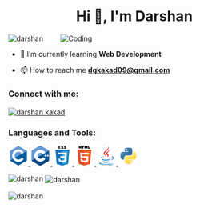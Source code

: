 
<h1 align="center">Hi 👋, I'm Darshan</h1>
<img align="right" alt="Coding" width="400" src="https://mir-s3-cdn-cf.behance.net/project_modules/max_632/c0d6ec104884591.5f6cab1f1a1c7.gif">

<p align="left"> <img src="https://komarev.com/ghpvc/?username=darshan&label=Profile%20views&color=0e75b6&style=flat" alt="darshan" /> </p>

- 🌱 I’m currently learning **Web Development**

- 📫 How to reach me **dgkakad09@gmail.com**

<h3 align="left">Connect with me:</h3>
<p align="left">
<a href="https://www.linkedin.com/in/darshan-kakad-687a012a6" target="blank"><img align="center" src="https://raw.githubusercontent.com/rahuldkjain/github-profile-readme-generator/master/src/images/icons/Social/linked-in-alt.svg" alt="darshan kakad" height="30" width="40" /></a>
</p>

<h3 align="left">Languages and Tools:</h3>
<p align="left"> <a href="https://www.cprogramming.com/" target="_blank" rel="noreferrer"> <img src="https://raw.githubusercontent.com/devicons/devicon/master/icons/c/c-original.svg" alt="c" width="40" height="40"/> </a> <a href="https://www.w3schools.com/cpp/" target="_blank" rel="noreferrer"> <img src="https://raw.githubusercontent.com/devicons/devicon/master/icons/cplusplus/cplusplus-original.svg" alt="cplusplus" width="40" height="40"/> </a> <a href="https://www.w3schools.com/css/" target="_blank" rel="noreferrer"> <img src="https://raw.githubusercontent.com/devicons/devicon/master/icons/css3/css3-original-wordmark.svg" alt="css3" width="40" height="40"/> </a> <a href="https://www.w3.org/html/" target="_blank" rel="noreferrer"> <img src="https://raw.githubusercontent.com/devicons/devicon/master/icons/html5/html5-original-wordmark.svg" alt="html5" width="40" height="40"/> </a> <a href="https://www.java.com" target="_blank" rel="noreferrer"> <img src="https://raw.githubusercontent.com/devicons/devicon/master/icons/java/java-original.svg" alt="java" width="40" height="40"/> </a> <a href="https://www.python.org" target="_blank" rel="noreferrer"> <img src="https://raw.githubusercontent.com/devicons/devicon/master/icons/python/python-original.svg" alt="python" width="40" height="40"/> </a> </p>

<p><img align="left" src="https://github-readme-stats.vercel.app/api/top-langs?username=darshan&show_icons=true&locale=en&layout=compact" alt="darshan" /></p>

<p>&nbsp;<img align="center" src="https://github-readme-stats.vercel.app/api?username=darshan&show_icons=true&locale=en" alt="darshan" /></p>

<p><img align="center" src="https://github-readme-streak-stats.herokuapp.com/?user=darshan&" alt="darshan" /></p>

